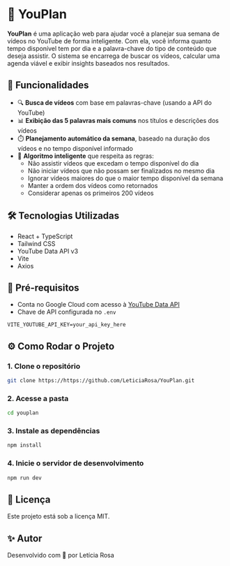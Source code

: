 # 🎥 YouPlan

**YouPlan** é uma aplicação web para ajudar você a planejar sua semana de vídeos no YouTube de forma inteligente. Com ela, você informa quanto tempo disponível tem por dia e a palavra-chave do tipo de conteúdo que deseja assistir. O sistema se encarrega de buscar os vídeos, calcular uma agenda viável e exibir insights baseados nos resultados.

## 🚀 Funcionalidades

- 🔍 **Busca de vídeos** com base em palavras-chave (usando a API do YouTube)
- 📊 **Exibição das 5 palavras mais comuns** nos títulos e descrições dos vídeos
- ⏱️ **Planejamento automático da semana**, baseado na duração dos vídeos e no tempo disponível informado
- 🧠 **Algoritmo inteligente** que respeita as regras:
  - Não assistir vídeos que excedam o tempo disponível do dia
  - Não iniciar vídeos que não possam ser finalizados no mesmo dia
  - Ignorar vídeos maiores do que o maior tempo disponível da semana
  - Manter a ordem dos vídeos como retornados
  - Considerar apenas os primeiros 200 vídeos

## 🛠️ Tecnologias Utilizadas

- React + TypeScript
- Tailwind CSS
- YouTube Data API v3
- Vite
- Axios

## 🔑 Pré-requisitos

- Conta no Google Cloud com acesso à [YouTube Data API](https://console.cloud.google.com/apis/library/youtube.googleapis.com)
- Chave de API configurada no `.env`

```env
VITE_YOUTUBE_API_KEY=your_api_key_here
```

## ⚙️ Como Rodar o Projeto

### 1. Clone o repositório

```bash
git clone https://https://github.com/LeticiaRosa/YouPlan.git
```

### 2. Acesse a pasta

```bash
cd youplan
```

### 3. Instale as dependências

```bash
npm install
```

### 4. Inicie o servidor de desenvolvimento

```bash
npm run dev
```

## 📌 Licença

Este projeto está sob a licença MIT.

## ✨ Autor

Desenvolvido com 💙 por Letícia Rosa
